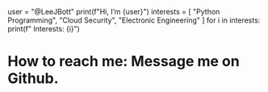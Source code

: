 user = "@LeeJBott"
print(f"Hi, I’m {user}")
interests = [ "Python Programming", "Cloud Security", "Electronic Engineering" ]
for i in interests:
	print(f" Interests: {i}")
# How to reach me: Message me on Github.
